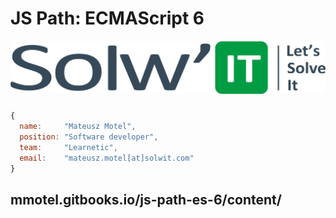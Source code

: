 # JS Path: ECMAScript 6





##### ![](/assets/LOGO_SOLWIT.png)





```js
{
  name:     "Mateusz Motel",
  position: "Software developer",
  team:     "Learnetic",
  email:    "mateusz.motel[at]solwit.com"
}
```


## mmotel.gitbooks.io/js-path-es-6/content/



